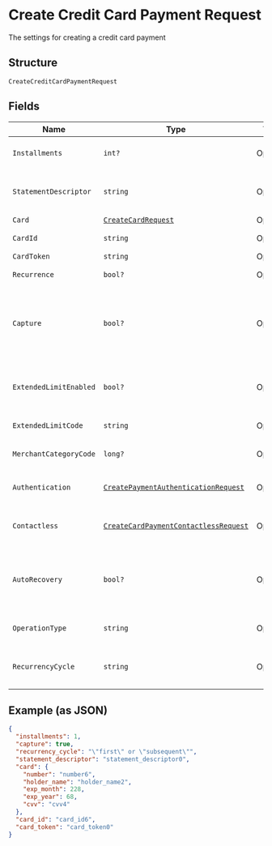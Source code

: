 
# Create Credit Card Payment Request

The settings for creating a credit card payment

## Structure

`CreateCreditCardPaymentRequest`

## Fields

| Name | Type | Tags | Description |
|  --- | --- | --- | --- |
| `Installments` | `int?` | Optional | Number of installments<br>**Default**: `1` |
| `StatementDescriptor` | `string` | Optional | The text that will be shown on the credit card's statement |
| `Card` | [`CreateCardRequest`](../../doc/models/create-card-request.md) | Optional | Credit card data |
| `CardId` | `string` | Optional | The credit card id |
| `CardToken` | `string` | Optional | - |
| `Recurrence` | `bool?` | Optional | Indicates a recurrence |
| `Capture` | `bool?` | Optional | Indicates if the operation should be only authorization or auth and capture.<br>**Default**: `true` |
| `ExtendedLimitEnabled` | `bool?` | Optional | Indicates whether the extended label (private label) is enabled |
| `ExtendedLimitCode` | `string` | Optional | Extended Limit Code |
| `MerchantCategoryCode` | `long?` | Optional | Customer business segment code |
| `Authentication` | [`CreatePaymentAuthenticationRequest`](../../doc/models/create-payment-authentication-request.md) | Optional | The payment authentication request |
| `Contactless` | [`CreateCardPaymentContactlessRequest`](../../doc/models/create-card-payment-contactless-request.md) | Optional | The Credit card payment contactless request |
| `AutoRecovery` | `bool?` | Optional | Indicates whether a particular payment will enter the offline retry flow |
| `OperationType` | `string` | Optional | AuthOnly, AuthAndCapture, PreAuth |
| `RecurrencyCycle` | `string` | Optional | Defines whether the card has been used one or more times. |

## Example (as JSON)

```json
{
  "installments": 1,
  "capture": true,
  "recurrency_cycle": "\"first\" or \"subsequent\"",
  "statement_descriptor": "statement_descriptor0",
  "card": {
    "number": "number6",
    "holder_name": "holder_name2",
    "exp_month": 228,
    "exp_year": 68,
    "cvv": "cvv4"
  },
  "card_id": "card_id6",
  "card_token": "card_token0"
}
```

